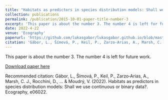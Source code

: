 ```yaml
---
title: "Habitats as predictors in species distribution models: Shall we use continuous or binary data?"
collection: publications
permalink: /publication/2015-10-01-paper-title-number-3
excerpt: 'This paper is about the number 3. The number 4 is left for future work.'
date: 2022-4-22
venue: 'Ecography'
paperurl: 'https://github.com/lukasgabor/lukasgabor.github.io/blob/master/files/2022_Ecography.pdf'
citation: 'Gábor, L., Šímová, P., Keil, P., Zarzo‐Arias, A., Marsh, C. J., Rocchini, D., ... & Moudrý, V. (2022). Habitats as predictors in species distribution models: Shall we use continuous or binary data?. Ecography, e06022.'
---
```

This paper is about the number 3. The number 4 is left for future work.

[Download paper here]([http://lukasgabor.github.io/files/2022Ecography.pdf](https://github.com/lukasgabor/lukasgabor.github.io/blob/master/files/2022_Ecography.pdf))

Recommended citation: Gábor, L., Šímová, P., Keil, P., Zarzo‐Arias, A., Marsh, C. J., Rocchini, D., ... & Moudrý, V. (2022). Habitats as predictors in species distribution models: Shall we use continuous or binary data?. Ecography, e06022.
